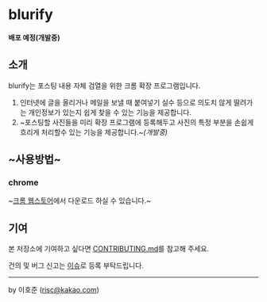 # blurify
**배포 예정(개발중)**

## 소개
blurify는 포스팅 내용 자체 검열을 위한 크롬 확장 프로그램입니다.

1. 인터넷에 글을 올리거나 메일을 보낼 때 붙여넣기 실수 등으로 의도치 않게 딸려가는 개인정보가 있는지 쉽게 찾을 수 있는 기능을 제공합니다.
2. ~포스팅할 사진들을 미리 확장 프로그램에 등록해두고 사진의 특정 부분을 손쉽게 흐리게 처리할수 있는 기능을 제공합니다.~*(개발중)*


## ~사용방법~
### chrome
~[크롬 웹스토어](https://chrome.google.com/webstore/category/extensions?_feature=google)에서 다운로드 하실 수 있습니다.~


## 기여
본 저장소에 기여하고 싶다면 [CONTRIBUTING.md](https://github.com/seydouxxx/blurify/blob/main/CONTRIBUTING.md)를 참고해 주세요.

건의 및 버그 신고는 [이슈](https://github.com/seydouxxx/blurify/issues)로 등록 부탁드립니다.

- - -
by 이호준 (risc@kakao.com)
